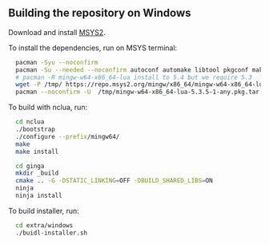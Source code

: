 ## Building the repository on Windows

Download and install [MSYS2](<http://www.msys2.org>).

To install the dependencies, run on MSYS terminal:

``` bash
  pacman -Syu --noconfirm
  pacman -Su --needed --noconfirm autoconf automake libtool pkgconf make mingw-w64-x86_64-gcc mingw64/mingw-w64-x86_64-cmake mingw64/mingw-w64-x86_64-ninja mingw64/mingw-w64-x86_64-glib2 mingw64/mingw-w64-x86_64-libsoup mingw64/mingw-w64-x86_64-gtk3 mingw64/mingw-w64-x86_64-gdk-pixbuf2 mingw64/mingw-w64-x86_64-cairo mingw64/mingw-w64-x86_64-pango mingw64/mingw-w64-x86_64-gst-libav mingw64/mingw-w64-x86_64-gst-plugins-base mingw64/mingw-w64-x86_64-gst-plugins-good mingw64/mingw-w64-x86_64-gst-plugins-bad mingw-w64-x86_64-gst-plugins-ugly 
  # pacman -R mingw-w64-x86_64-lua install to 5.4 but we require 5.3
  wget -P /tmp/ https://repo.msys2.org/mingw/x86_64/mingw-w64-x86_64-lua-5.3.5-1-any.pkg.tar.xz
  pacman --noconfirm -U  /tmp/mingw-w64-x86_64-lua-5.3.5-1-any.pkg.tar.xz
```

To build with nclua, run:

``` bash
  cd nclua
  ./bootstrap
  ./configure --prefix/mingw64/
  make
  make install
```

``` bash
  cd ginga
  mkdir _build
  cmake .. -G -DSTATIC_LINKING=OFF -DBUILD_SHARED_LIBS=ON
  ninja 
  ninja install
```

To build installer, run:

``` bash
  cd extra/windows
  ./buidl-installer.sh
```
